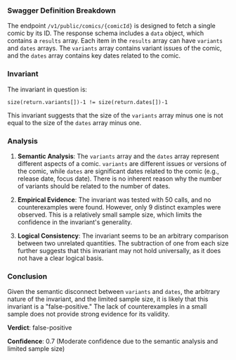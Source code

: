 ### Swagger Definition Breakdown

The endpoint `/v1/public/comics/{comicId}` is designed to fetch a single comic by its ID. The response schema includes a `data` object, which contains a `results` array. Each item in the `results` array can have `variants` and `dates` arrays. The `variants` array contains variant issues of the comic, and the `dates` array contains key dates related to the comic.

### Invariant

The invariant in question is:

`size(return.variants[])-1 != size(return.dates[])-1`

This invariant suggests that the size of the `variants` array minus one is not equal to the size of the `dates` array minus one.

### Analysis

1. **Semantic Analysis**: The `variants` array and the `dates` array represent different aspects of a comic. `variants` are different issues or versions of the comic, while `dates` are significant dates related to the comic (e.g., release date, focus date). There is no inherent reason why the number of variants should be related to the number of dates.

2. **Empirical Evidence**: The invariant was tested with 50 calls, and no counterexamples were found. However, only 9 distinct examples were observed. This is a relatively small sample size, which limits the confidence in the invariant's generality.

3. **Logical Consistency**: The invariant seems to be an arbitrary comparison between two unrelated quantities. The subtraction of one from each size further suggests that this invariant may not hold universally, as it does not have a clear logical basis.

### Conclusion

Given the semantic disconnect between `variants` and `dates`, the arbitrary nature of the invariant, and the limited sample size, it is likely that this invariant is a "false-positive." The lack of counterexamples in a small sample does not provide strong evidence for its validity.

**Verdict**: false-positive

**Confidence**: 0.7 (Moderate confidence due to the semantic analysis and limited sample size)
